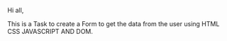 Hi all,

This is a Task to create a Form to get the data from the user using HTML CSS JAVASCRIPT AND DOM.
